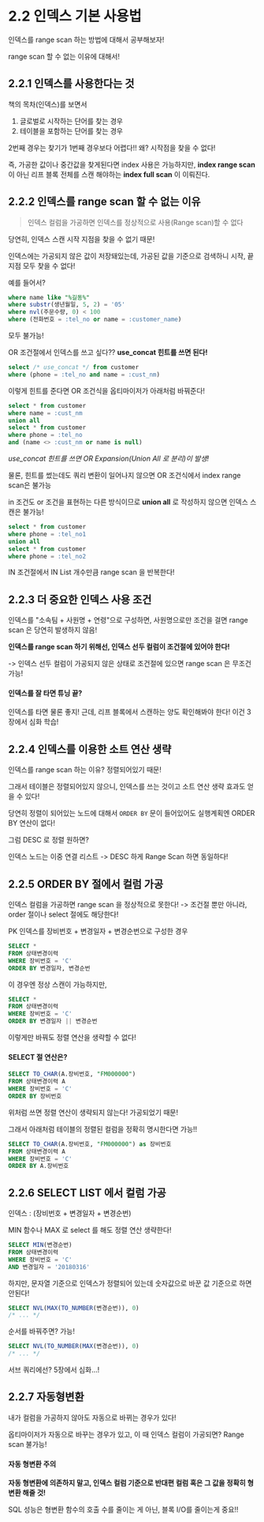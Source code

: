 # 2.2 인덱스 기본 사용법

인덱스를 range scan 하는 방법에 대해서 공부해보자!

range scan 할 수 없는 이유에 대해서!



## 2.2.1 인덱스를 사용한다는 것

책의 목차(인덱스)를 보면서 

1. 글로벌로 시작하는 단어를 찾는 경우
2. 테이블을 포함하는 단어를 찾는 경우

2번째 경우는 찾기가 1번째 경우보다 어렵다!! 
왜? 시작점을 찾을 수 없다!

즉, 가공한 값이나 중간값을 찾게된다면 index 사용은 가능하지만, 
**index range scan** 이 아닌
리프 블록 전체를 스캔 해야하는 **index full scan** 이 이뤄진다.



## 2.2.2 인덱스를 range scan 할 수 없는 이유

> 인덱스 컬럼을 가공하면 인덱스를 정상적으로 사용(Range scan)할 수 없다

당연히, 인덱스 스캔 시작 지점을 찾을 수 없기 때문!

인덱스에는 가공되지 않은 값이 저장돼있는데, 가공된 값을 기준으로 검색하니
시작, 끝 지점 모두 찾을 수 없다!

예를 들어서?

```sql
where name like "%길동%"
where substr(생년월일, 5, 2) = '05'
where nvl(주문수량, 0) < 100
where (전화번호 = :tel_no or name = :customer_name)
```

모두 불가능!

OR 조건절에서 인덱스를 쓰고 싶다?? **use_concat 힌트를 쓰면 된다!**

```sql
select /* use_concat */ from customer
where (phone = :tel_no and name = :cust_nm)
```

이렇게 힌트를 준다면 OR 조건식을 옵티마이저가 아래처럼 바꿔준다!

```sql
select * from customer
where name = :cust_nm
union all
select * from customer
where phone = :tel_no
and (name <> :cust_nm or name is null)
```

*use_concat 힌트를 쓰면 OR Expansion(Union All 로 분리)이 발생!*

물론, 힌트를 썼는데도 쿼리 변환이 일어나지 않으면 OR 조건식에서 index range scan은 불가능

in 조건도 or 조건을 표현하는 다른 방식이므로 **union all** 로 작성하지 않으면 인덱스 스캔은 불가능!

```sql
select * from customer 
where phone = :tel_no1
union all
select * from customer 
where phone = :tel_no2
```

 IN 조건절에서 IN List 개수만큼 range scan 을 반복한다!



## 2.2.3 더 중요한 인덱스 사용 조건

인덱스를 "소속팀 + 사원명 + 연령"으로 구성하면, 
사원명으로만 조건을 걸면 range scan 은 당연히 발생하지 않음!

**인덱스를 range scan 하기 위해선, 인덱스 선두 컬럼이 조건절에 있어야 한다!**

-> 인덱스 선두 컬럼이 가공되지 않은 상태로 조건절에 있으면 range scan 은 무조건 가능!

#### 인덱스를 잘 타면 튜닝 끝?

인덱스를 타면 물론 좋지! 근데, 리프 블록에서 스캔하는 양도 확인해봐야 한다!
이건 3장에서 심화 학습!

## 2.2.4 인덱스를 이용한 소트 연산 생략

인덱스를 range scan 하는 이유? 정렬되어있기 때문!

그래서 테이블은 정렬되어있지 않으니, 인덱스를 쓰는 것이고 소트 연산 생략 효과도 얻을 수 있다!

당연히 정렬이 되어있는 노드에 대해서 `ORDER BY` 문이 들어있어도 실행계획엔 ORDER BY 연산이 없다!

그럼 DESC 로 정렬 원하면?

인덱스 노드는 이중 연결 리스트 -> DESC 하게 Range Scan 하면 동일하다!



## 2.2.5 ORDER BY 절에서 컬럼 가공

인덱스 컬럼을 가공하면 range scan 을 정상적으로 못한다! -> 조건절 뿐만 아니라, order 절이나 select 절에도 해당한다!

PK 인덱스를 장비번호 + 변경일자 + 변경순번으로 구성한 경우

```sql
SELECT *
FROM 상태변경이력
WHERE 장비번호 = 'C'
ORDER BY 변경일자, 변경순번
```

이 경우엔 정상 스캔이 가능하지만, 

```sql
SELECT *
FROM 상태변경이력
WHERE 장비번호 = 'C'
ORDER BY 변경일자 || 변경순번
```

이렇게만 바꿔도 정렬 연산을 생략할 수 없다!

#### SELECT 절 연산은?

```sql
SELECT TO_CHAR(A.장비번호, "FM000000")
FROM 상태변경이력 A
WHERE 장비번호 = 'C'
ORDER BY 장비번호
```

위처럼 쓰면 정렬 연산이 생략되지 않는다! 가공되었기 때문!

그래서 아래처럼 테이블의 정렬된 컬럼을 정확히 명시한다면 가능!!

```sql
SELECT TO_CHAR(A.장비번호, "FM000000") as 장비번호
FROM 상태변경이력 A
WHERE 장비번호 = 'C'
ORDER BY A.장비번호
```



## 2.2.6 SELECT LIST 에서 컬럼 가공

인덱스 : (장비번호 + 변경일자 + 변경순번)

MIN 함수나 MAX 로 select 를 해도 정렬 연산 생략한다!

```sql
SELECT MIN(변경순번)
FROM 상태변경이력
WHERE 장비번호 = 'C'
AND 변경일자 = '20180316'
```

하지만, 문자열 기준으로 인덱스가 정렬되어 있는데 숫자값으로 바꾼 값 기준으로 하면 안된다!

```sql
SELECT NVL(MAX(TO_NUMBER(변경순번)), 0)
/* ... */ 
```

순서를 바꿔주면? 가능!

```sql
SELECT NVL(TO_NUMBER(MAX(변경순번)), 0)
/* ... */ 
```



서브 쿼리에선?
5장에서 심화...!



## 2.2.7 자동형변환

내가 컬럼을 가공하지 않아도 자동으로 바뀌는 경우가 있다!

옵티마이저가 자동으로 바꾸는 경우가 있고, 이 때 인덱스 컬럼이 가공되면? Range scan 불가능!

#### 자동 형변환 주의

**자동 형변환에 의존하지 말고, 인덱스 컬럼 기준으로 반대편 컬럼 혹은 그 값을 정확히 형변환 해줄 것!**

SQL 성능은 형변환 함수의 호출 수를 줄이는 게 아닌, 블록 I/O를 줄이는게 중요!!